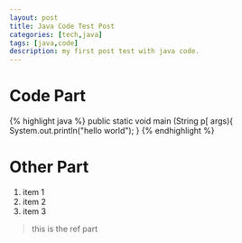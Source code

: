 ```yaml
---
layout: post
title: Java Code Test Post
categories: [tech,java]
tags: [java,code]
description: my first post test with java code.
---
```

# Code Part
{% highlight java %}
public static void main (String p[ args){
  System.out.println("hello world");
 }
{% endhighlight %}

# Other Part
1. item 1
2. item 2
3. item 3

> this is the ref part
